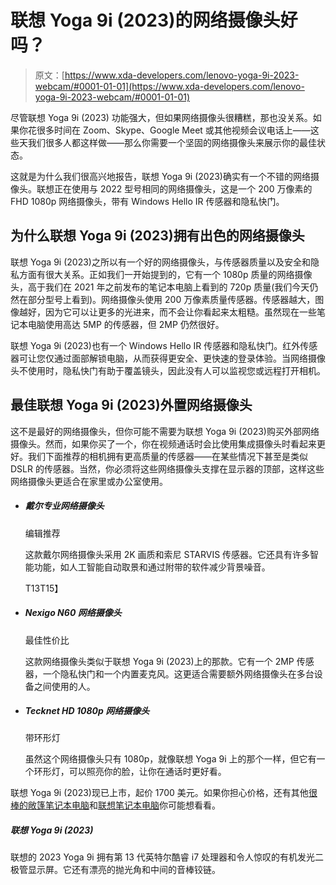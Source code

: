 # 联想 Yoga 9i (2023)的网络摄像头好吗？

> 原文：[https://www.xda-developers.com/lenovo-yoga-9i-2023-webcam/#0001-01-01](https://www.xda-developers.com/lenovo-yoga-9i-2023-webcam/#0001-01-01)

尽管联想 Yoga 9i (2023) 功能强大，但如果网络摄像头很糟糕，那也没关系。如果你花很多时间在 Zoom、Skype、Google Meet 或其他视频会议电话上——这些天我们很多人都这样做——那么你需要一个坚固的网络摄像头来展示你的最佳状态。

这就是为什么我们很高兴地报告，联想 Yoga 9i (2023)确实有一个不错的网络摄像头。联想正在使用与 2022 型号相同的网络摄像头，这是一个 200 万像素的 FHD 1080p 网络摄像头，带有 Windows Hello IR 传感器和隐私快门。

## 为什么联想 Yoga 9i (2023)拥有出色的网络摄像头

联想 Yoga 9i (2023)之所以有一个好的网络摄像头，与传感器质量以及安全和隐私方面有很大关系。正如我们一开始提到的，它有一个 1080p 质量的网络摄像头，高于我们在 2021 年之前发布的笔记本电脑上看到的 720p 质量(我们今天仍然在部分型号上看到)。网络摄像头使用 200 万像素质量传感器。传感器越大，图像越好，因为它可以让更多的光进来，而不会让你看起来太粗糙。虽然现在一些笔记本电脑使用高达 5MP 的传感器，但 2MP 仍然很好。

联想 Yoga 9i (2023)也有一个 Windows Hello IR 传感器和隐私快门。红外传感器可让您仅通过面部解锁电脑，从而获得更安全、更快速的登录体验。当网络摄像头不使用时，隐私快门有助于覆盖镜头，因此没有人可以监视您或远程打开相机。

## 最佳联想 Yoga 9i (2023)外置网络摄像头

这不是最好的网络摄像头，但你可能不需要为联想 Yoga 9i (2023)购买外部网络摄像头。然而，如果你买了一个，你在视频通话时会比使用集成摄像头时看起来更好。我们下面推荐的相机拥有更高质量的传感器——在某些情况下甚至是类似 DSLR 的传感器。当然，你必须将这些网络摄像头支撑在显示器的顶部，这样这些网络摄像头更适合在家里或办公室使用。

*   ##### 戴尔专业网络摄像头

    编辑推荐

    这款戴尔网络摄像头采用 2K 画质和索尼 STARVIS 传感器。它还具有许多智能功能，如人工智能自动取景和通过附带的软件减少背景噪音。

    T13T15】
*   ##### Nexigo N60 网络摄像头

    最佳性价比

    这款网络摄像头类似于联想 Yoga 9i (2023)上的那款。它有一个 2MP 传感器，一个隐私快门和一个内置麦克风。这更适合需要额外网络摄像头在多台设备之间使用的人。

*   ##### Tecknet HD 1080p 网络摄像头

    带环形灯

    虽然这个网络摄像头只有 1080p，就像联想 Yoga 9i 上的那个一样，但它有一个环形灯，可以照亮你的脸，让你在通话时更好看。

联想 Yoga 9i (2023)现已上市，起价 1700 美元。如果你担心价格，还有其他[很棒的敞篷笔记本电脑](https://www.xda-developers.com/best-convertible-laptops/)和[联想笔记本电脑](https://www.xda-developers.com/best-lenovo-laptops/)你可能想看看。

##### 联想 Yoga 9i (2023)

联想的 2023 Yoga 9i 拥有第 13 代英特尔酷睿 i7 处理器和令人惊叹的有机发光二极管显示屏。它还有漂亮的抛光角和中间的音棒铰链。